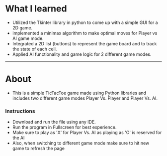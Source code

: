 # What I learned 
* Utilized the Tkinter library in python to come up with a simple GUI for a 2D game.
* implemented a minimax algorithm to make optimal moves for Player vs AI game mode.
* Integrated a 2D list (buttons) to represent the game board and to track the state of each cell.
* Applied AI functionality and game logic for 2 different game modes.
***

# About
* This is a simple TicTacToe game made using Python libraries and includes two different game modes Player Vs. Player and Player Vs. AI.
### Instructions
* Download and run the file using any IDE.
* Run the program in Fullscreen for best experience.
* Make sure to play as 'X' for Player Vs. AI as playing as 'O' is reserved for the AI
* Also, when switching to different game mode make sure to hit new game to refresh the page
